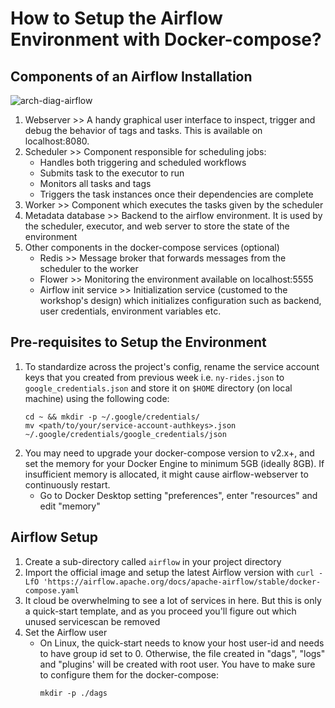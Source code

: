 # How to Setup the Airflow Environment with Docker-compose?
## Components of an Airflow Installation
![arch-diag-airflow](https://user-images.githubusercontent.com/86598825/152673804-bdcb0b2b-7ffc-40ee-a215-822694057d02.png)
1. Webserver >> A handy graphical user interface to inspect, trigger and debug the behavior of tags and tasks. This is available on localhost:8080.
2. Scheduler >> Component responsible for scheduling jobs:
    - Handles both triggering and scheduled workflows
    - Submits task to the executor to run
    - Monitors all tasks and tags
    - Triggers the task instances once their dependencies are complete
3. Worker >> Component which executes the tasks given by the scheduler
4. Metadata database >> Backend to the airflow environment. It is used by the scheduler, executor, and web server to store the state of the environment
5. Other components in the docker-compose services (optional)
    - Redis >> Message broker that forwards messages from the scheduler to the worker
    - Flower >> Monitoring the environment available on localhost:5555
    - Airflow init service >> Initialization service (customed to the workshop's design) which initializes configuration such as backend, user credentials, environment variables etc.

## Pre-requisites to Setup the Environment
1. To standardize across the project's config, rename the service account keys that you created from previous week i.e. `ny-rides.json` to `google_credentials.json` and store it on `$HOME` directory (on local machine) using the following code:
      ```
      cd ~ && mkdir -p ~/.google/credentials/
      mv <path/to/your/service-account-authkeys>.json ~/.google/credentials/google_credentials/json
      ```
2. You may need to upgrade your docker-compose version to v2.x+, and set the memory for your Docker Engine to minimum 5GB (ideally 8GB). If insufficient memory is allocated, it might cause airflow-webserver to continuously restart.
    - Go to Docker Desktop setting "preferences", enter "resources" and edit "memory"

## Airflow Setup
1. Create a sub-directory called `airflow` in your project directory
2. Import the official image and setup the latest Airflow version with `curl -LfO 'https://airflow.apache.org/docs/apache-airflow/stable/docker-compose.yaml`
3. It cloud be overwhelming to see a lot of services in here. But this is only a quick-start template, and as you proceed you'll figure out which unused servicescan be removed
4. Set the Airflow user 
    - On Linux, the quick-start needs to know your host user-id and needs to have group id set to 0. Otherwise, the file created in "dags", "logs" and "plugins' will be created with root user. You have to make sure to configure them for the docker-compose:
        ```
        mkdir -p ./dags
